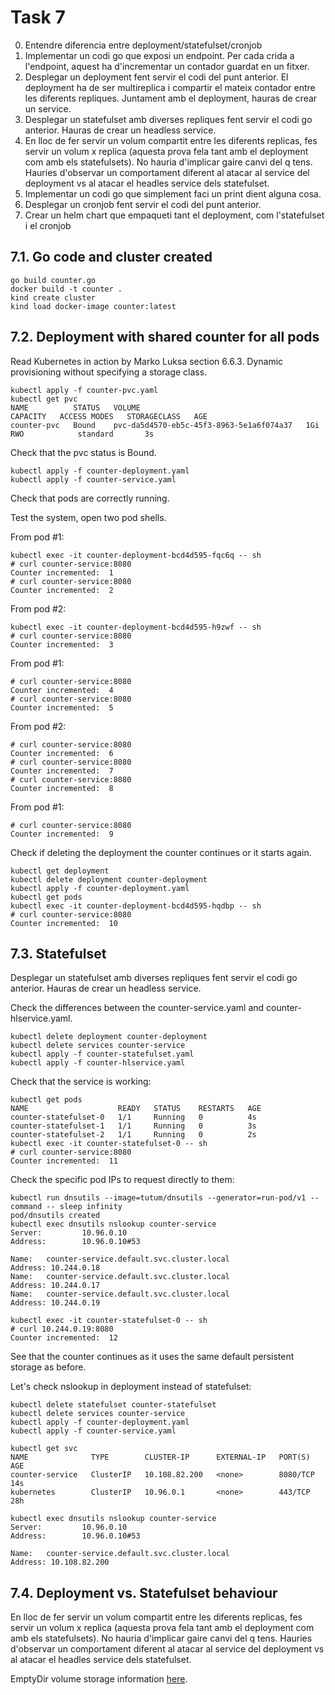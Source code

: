 # Task 7

0. Entendre diferencia entre deployment/statefulset/cronjob
1. Implementar un codi go que exposi un endpoint. Per cada crida a l'endpoint, aquest ha d'incrementar un contador guardat en un fitxer.
2. Desplegar un deployment fent servir el codi del punt anterior. El deployment ha de ser multireplica i compartir el mateix contador entre les diferents repliques. Juntament amb el deployment, hauras de crear un service.
3. Desplegar un statefulset amb diverses repliques fent servir el codi go anterior. Hauras de crear un headless service.
4. En lloc de fer servir un volum compartit entre les diferents replicas, fes servir un volum x replica (aquesta prova fela tant amb el deployment com amb els statefulsets). No hauria d'implicar gaire canvi del q tens. Hauries d'observar un comportament diferent al atacar al service del deployment vs al atacar el headles service dels statefulset.
5. Implementar un codi go que simplement faci un print dient alguna cosa.
6. Desplegar un cronjob fent servir el codi del punt anterior.
7. Crear un helm chart que empaqueti tant el deployment, com l'statefulset i el cronjob

## 7.1. Go code and cluster created

```
go build counter.go
docker build -t counter .
kind create cluster
kind load docker-image counter:latest
```

## 7.2. Deployment with shared counter for all pods

Read Kubernetes in action by Marko Luksa section 6.6.3. Dynamic provisioning without specifying a storage class.

```
kubectl apply -f counter-pvc.yaml
kubectl get pvc
NAME          STATUS   VOLUME                                     CAPACITY   ACCESS MODES   STORAGECLASS   AGE
counter-pvc   Bound    pvc-da5d4570-eb5c-45f3-8963-5e1a6f074a37   1Gi        RWO            standard       3s
```
Check that the pvc status is Bound.

```
kubectl apply -f counter-deployment.yaml
kubectl apply -f counter-service.yaml
```

Check that pods are correctly running.

Test the system, open two pod shells.

From pod #1:
```
kubectl exec -it counter-deployment-bcd4d595-fqc6q -- sh
# curl counter-service:8080
Counter incremented:  1
# curl counter-service:8080                         
Counter incremented:  2
```
From pod #2:
```
kubectl exec -it counter-deployment-bcd4d595-h9zwf -- sh
# curl counter-service:8080
Counter incremented:  3
```
From pod #1:
```
# curl counter-service:8080
Counter incremented:  4
# curl counter-service:8080                         
Counter incremented:  5
```
From pod #2:
```
# curl counter-service:8080
Counter incremented:  6
# curl counter-service:8080
Counter incremented:  7
# curl counter-service:8080
Counter incremented:  8
```
From pod #1:
```
# curl counter-service:8080
Counter incremented:  9
```

Check if deleting the deployment the counter continues or it starts again.

```
kubectl get deployment
kubectl delete deployment counter-deployment
kubectl apply -f counter-deployment.yaml
kubectl get pods
kubectl exec -it counter-deployment-bcd4d595-hqdbp -- sh
# curl counter-service:8080
Counter incremented:  10
```

## 7.3. Statefulset

Desplegar un statefulset amb diverses repliques fent servir el codi go anterior. Hauras de crear un headless service.

Check the differences between the counter-service.yaml and counter-hlservice.yaml.

```
kubectl delete deployment counter-deployment
kubectl delete services counter-service
kubectl apply -f counter-statefulset.yaml
kubectl apply -f counter-hlservice.yaml
```

Check that the service is working:

```
kubectl get pods                                                                                                               
NAME                    READY   STATUS    RESTARTS   AGE                                                                                      
counter-statefulset-0   1/1     Running   0          4s
counter-statefulset-1   1/1     Running   0          3s
counter-statefulset-2   1/1     Running   0          2s
kubectl exec -it counter-statefulset-0 -- sh
# curl counter-service:8080
Counter incremented:  11
```

Check the specific pod IPs to request directly to them:

```
kubectl run dnsutils --image=tutum/dnsutils --generator=run-pod/v1 --command -- sleep infinity
pod/dnsutils created    
kubectl exec dnsutils nslookup counter-service
Server:         10.96.0.10
Address:        10.96.0.10#53

Name:   counter-service.default.svc.cluster.local
Address: 10.244.0.18
Name:   counter-service.default.svc.cluster.local
Address: 10.244.0.17
Name:   counter-service.default.svc.cluster.local
Address: 10.244.0.19

kubectl exec -it counter-statefulset-0 -- sh 
# curl 10.244.0.19:8080
Counter incremented:  12    
```

See that the counter continues as it uses the same default persistent storage as before.

Let's check nslookup in deployment instead of statefulset:

```
kubectl delete statefulset counter-statefulset
kubectl delete services counter-service
kubectl apply -f counter-deployment.yaml
kubectl apply -f counter-service.yaml
```

```
kubectl get svc 
NAME              TYPE        CLUSTER-IP      EXTERNAL-IP   PORT(S)    AGE
counter-service   ClusterIP   10.108.82.200   <none>        8080/TCP   14s
kubernetes        ClusterIP   10.96.0.1       <none>        443/TCP    28h

kubectl exec dnsutils nslookup counter-service             
Server:         10.96.0.10
Address:        10.96.0.10#53

Name:   counter-service.default.svc.cluster.local
Address: 10.108.82.200
```


## 7.4. Deployment vs. Statefulset behaviour

En lloc de fer servir un volum compartit entre les diferents replicas, fes servir un volum x replica (aquesta prova fela tant amb el deployment com amb els statefulsets). No hauria d'implicar gaire canvi del q tens. Hauries d'observar un comportament diferent al atacar al service del deployment vs al atacar el headles service dels statefulset.

EmptyDir volume storage information [here](https://kubernetes.io/docs/tasks/configure-pod-container/configure-volume-storage/).


